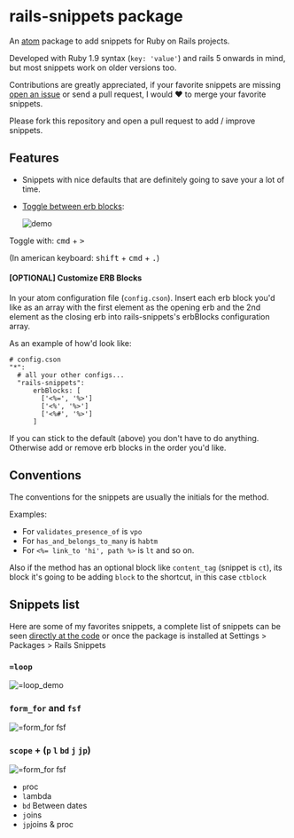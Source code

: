 # rails-snippets package
An [atom](https://atom.io) package to add snippets for Ruby on Rails projects.

Developed with Ruby 1.9 syntax (`key: 'value'`) and rails 5 onwards in mind, but most snippets work on older versions too.

Contributions are greatly appreciated, if your favorite snippets are missing [open an issue](https://github.com/joseramonc/rails-snippets/issues) or send a pull request, I would :heart: to merge your favorite snippets.

Please fork this repository and open a pull request to add / improve snippets.

## Features
* Snippets with nice defaults that are definitely going to save your a lot of time.

* [Toggle between erb blocks](https://github.com/eddorre/SublimeERB):

  ![demo](http://cl.ly/image/1P2E1x0h210l/toggle_erb.gif)

Toggle with:  <kbd>cmd</kbd> + <kbd>></kbd>

(In american keyboard: <kbd>shift</kbd> + <kbd>cmd</kbd> + <kbd>.</kbd>)

#### [OPTIONAL] Customize ERB Blocks
In your atom configuration file (`config.cson`). Insert each erb block you'd like as an array with the first element as the opening erb and the 2nd element as the closing erb into rails-snippets's erbBlocks configuration array.

As an example of how'd look like:
```
# config.cson
"*":
  # all your other configs...
  "rails-snippets":
      erbBlocks: [
        ['<%=', '%>']
        ['<%', '%>']
        ['<%#', '%>']
      ]
```
If you can stick to the default (above) you don't have to do anything. Otherwise add or remove erb blocks in the order you'd like.

## Conventions
The conventions for the snippets are usually the initials for the method.

Examples:
* For `validates_presence_of` is `vpo`
* For `has_and_belongs_to_many` is `habtm`
* For `<%= link_to 'hi', path %>` is `lt` and so on.

Also if the method has an optional block like `content_tag` (snippet is `ct`), its block it's going to be adding `block` to the shortcut, in this case `ctblock`

## Snippets list

Here are some of my favorites snippets, a complete list of snippets can be seen [directly at the code](https://github.com/joseramonc/rails-snippets/tree/master/snippets) or once the package is installed at Settings > Packages > Rails Snippets
### `=loop`

![=loop_demo](http://cl.ly/image/2z0j2j043W22/=loop.gif)

### `form_for` and `fsf`

![=form_for fsf](http://cl.ly/image/0s3z1t040k16/form_for.gif)

### `scope` + (`p` `l` `bd` `j` `jp`)
![=form_for fsf](http://cl.ly/image/2U011O3j343r/scopes.gif)
* `p`roc
* `l`ambda
* `bd` Between dates
* `j`oins
* `jp`joins & proc
